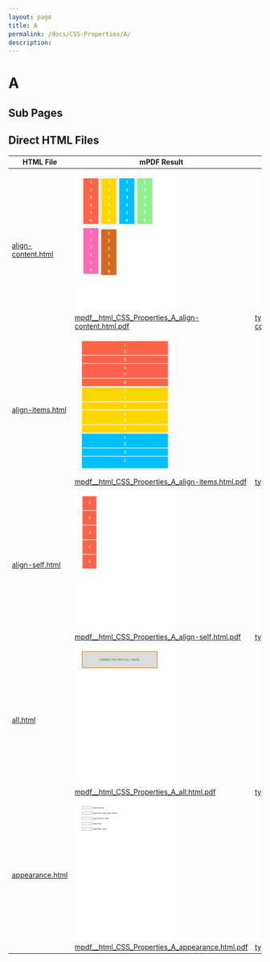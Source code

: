 ```yaml
---
layout: page
title: A
permalink: /docs/CSS-Properties/A/
description: 
---
```


# A

## Sub Pages


## Direct HTML Files

| HTML File | mPDF Result | typeset.sh Result | PDFreactor Result |
|---------|---------|---------|---------|
| [align-content.html](/html/CSS%20Properties/A/align-content.html) | ![](mpdf__html_CSS_Properties_A_align-content.html.png) [mpdf__html_CSS_Properties_A_align-content.html.pdf](mpdf__html_CSS_Properties_A_align-content.html.pdf) | ![](typeset__html_CSS_Properties_A_align-content.html.png) [typeset__html_CSS_Properties_A_align-content.html.pdf](typeset__html_CSS_Properties_A_align-content.html.pdf) | ![](pdfreactor__html_CSS_Properties_A_align-content.html.png) [pdfreactor__html_CSS_Properties_A_align-content.html.pdf](pdfreactor__html_CSS_Properties_A_align-content.html.pdf) |
| [align-items.html](/html/CSS%20Properties/A/align-items.html) | ![](mpdf__html_CSS_Properties_A_align-items.html.png) [mpdf__html_CSS_Properties_A_align-items.html.pdf](mpdf__html_CSS_Properties_A_align-items.html.pdf) | ![](typeset__html_CSS_Properties_A_align-items.html.png) [typeset__html_CSS_Properties_A_align-items.html.pdf](typeset__html_CSS_Properties_A_align-items.html.pdf) | ![](pdfreactor__html_CSS_Properties_A_align-items.html.png) [pdfreactor__html_CSS_Properties_A_align-items.html.pdf](pdfreactor__html_CSS_Properties_A_align-items.html.pdf) |
| [align-self.html](/html/CSS%20Properties/A/align-self.html) | ![](mpdf__html_CSS_Properties_A_align-self.html.png) [mpdf__html_CSS_Properties_A_align-self.html.pdf](mpdf__html_CSS_Properties_A_align-self.html.pdf) | ![](typeset__html_CSS_Properties_A_align-self.html.png) [typeset__html_CSS_Properties_A_align-self.html.pdf](typeset__html_CSS_Properties_A_align-self.html.pdf) | ![](pdfreactor__html_CSS_Properties_A_align-self.html.png) [pdfreactor__html_CSS_Properties_A_align-self.html.pdf](pdfreactor__html_CSS_Properties_A_align-self.html.pdf) |
| [all.html](/html/CSS%20Properties/A/all.html) | ![](mpdf__html_CSS_Properties_A_all.html.png) [mpdf__html_CSS_Properties_A_all.html.pdf](mpdf__html_CSS_Properties_A_all.html.pdf) | ![](typeset__html_CSS_Properties_A_all.html.png) [typeset__html_CSS_Properties_A_all.html.pdf](typeset__html_CSS_Properties_A_all.html.pdf) | ![](pdfreactor__html_CSS_Properties_A_all.html.png) [pdfreactor__html_CSS_Properties_A_all.html.pdf](pdfreactor__html_CSS_Properties_A_all.html.pdf) |
| [appearance.html](/html/CSS%20Properties/A/appearance.html) | ![](mpdf__html_CSS_Properties_A_appearance.html.png) [mpdf__html_CSS_Properties_A_appearance.html.pdf](mpdf__html_CSS_Properties_A_appearance.html.pdf) | ![](typeset__html_CSS_Properties_A_appearance.html.png) [typeset__html_CSS_Properties_A_appearance.html.pdf](typeset__html_CSS_Properties_A_appearance.html.pdf) | ![](pdfreactor__html_CSS_Properties_A_appearance.html.png) [pdfreactor__html_CSS_Properties_A_appearance.html.pdf](pdfreactor__html_CSS_Properties_A_appearance.html.pdf) |
